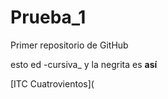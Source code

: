# Prueba_1
Primer repositorio de GitHub

esto ed -cursiva_ y la negrita es **así**

[ITC Cuatrovientos](


